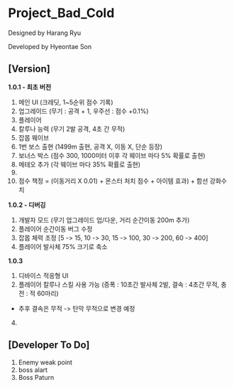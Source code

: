 # Project_Bad_Cold

Designed by Harang Ryu

Developed by Hyeontae Son

## [Version]
**1.0.1 - 최초 버전**
 1. 메인 UI (크레딧, 1~5순위 점수 기록)
 2. 업그레이드 (무기 : 공격 + 1, 우주선 : 점수 +0.1%)
 3. 플레이어
 4. 칼루나 능력 (무기 2발 공격, 4초 간 무적)
 5. 잡몹 웨이브
 6. 1번 보스 출현 (1499m 출현, 공격 X, 이동 X, 단순 등장)
 7. 보너스 박스 (점수 300, 1000미터 이후 각 웨이브 마다 5% 확률로 출현)
 8. 메테오 추가 (각 웨이브 마다 35% 확률로 출현)
 9. 
 10. 점수 책정 = (이동거리 X 0.01) + 몬스터 처치 점수 + 아이템 효과) + 함선 강화수치
 
**1.0.2 - 디버깅**
 1. 개발자 모드 (무기 업그레이드 업/다운, 거리 순간이동 200m 추가)
 2. 플레이어 순간이동 버그 수정
 3. 잡몹 체력 조정 [5 -> 15, 10 -> 30, 15 -> 100, 30 -> 200, 60 -> 400]
 4. 플레이어 발사체 75% 크기로 축소

**1.0.3**
 1. 디바이스 적응형 UI
 2. 플레이어 칼루나 스킬 사용 가능 (증폭 : 10초간 발사체 2발, 결속 : 4초간 무적, 충전 : 적 60마리)
 * 추후 결속은 무적 -> 탄막 무적으로 변경 예정
 4. 

## [Developer To Do]
1. Enemy weak point
2. boss alart
3. Boss Paturn
